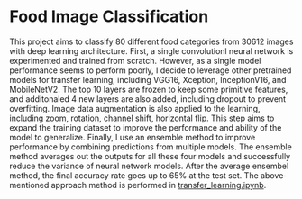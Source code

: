 # Food Image Classification

This project aims to classify 80 different food categories from 30612 images with deep learning architecture. First, a single convolutionl neural network is experimented and trained from scratch. However, as a single model performance seems to perform poorly, I decide to leverage other pretrained models for transfer learning, including VGG16, Xception, InceptionV16, and MobileNetV2. The top 10 layers are frozen to keep some primitive features, and additonaled 4 new layers are also added, including dropout to prevent overfitting. Image data augmentation is also applied to the learning, including zoom, rotation, channel shift, horizontal flip. This step aims to expand the training dataset to improve the performance and ability of the model to generalize. Finally, I use an ensemble method to improve performance by combining predictions from multiple models. The ensemble method averages out the outputs for all these four models and successfully reduce the variance of neural network models. After the average ensembel method, the final accuracy rate goes up to 65% at the test set. The above-mentioned approach method is performed in [transfer_learning.ipynb](https://github.com/lalaique/FoodImageClassification/blob/main/transfer_learning.ipynb).


